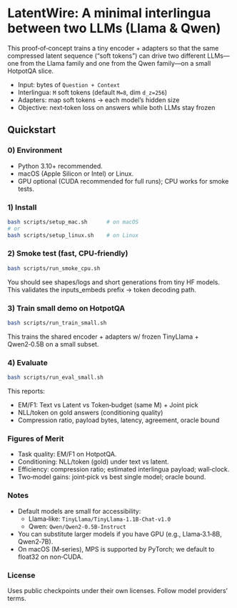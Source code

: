 # LatentWire: A minimal interlingua between two LLMs (Llama & Qwen)

This proof‑of‑concept trains a tiny encoder + adapters so that the same
compressed latent sequence (“soft tokens”) can drive two different LLMs—
one from the Llama family and one from the Qwen family—on a small HotpotQA slice.

- Input: bytes of `Question + Context`
- Interlingua: `M` soft tokens (default `M=8`, dim `d_z=256`)
- Adapters: map soft tokens → each model’s hidden size
- Objective: next‑token loss on answers while both LLMs stay frozen

## Quickstart

### 0) Environment
- Python 3.10+ recommended.
- macOS (Apple Silicon or Intel) or Linux.
- GPU optional (CUDA recommended for full runs); CPU works for smoke tests.

### 1) Install
```bash
bash scripts/setup_mac.sh      # on macOS
# or
bash scripts/setup_linux.sh    # on Linux
```

### 2) Smoke test (fast, CPU-friendly)
```bash
bash scripts/run_smoke_cpu.sh
```

You should see shapes/logs and short generations from tiny HF models.
This validates the inputs_embeds prefix → token decoding path.

### 3) Train small demo on HotpotQA
```bash
bash scripts/run_train_small.sh
```

This trains the shared encoder + adapters w/ frozen TinyLlama + Qwen2‑0.5B
on a small subset.

### 4) Evaluate
```bash
bash scripts/run_eval_small.sh
```

This reports:
- EM/F1: Text vs Latent vs Token‑budget (same M) + Joint pick
- NLL/token on gold answers (conditioning quality)
- Compression ratio, payload bytes, latency, agreement, oracle bound

### Figures of Merit
- Task quality: EM/F1 on HotpotQA.
- Conditioning: NLL/token (gold) under text vs latent.
- Efficiency: compression ratio; estimated interlingua payload; wall‑clock.
- Two‑model gains: joint‑pick vs best single model; oracle bound.

### Notes
- Default models are small for accessibility:
  - Llama‑like: `TinyLlama/TinyLlama-1.1B-Chat-v1.0`
  - Qwen: `Qwen/Qwen2-0.5B-Instruct`
- You can substitute larger models if you have GPU (e.g., Llama‑3.1‑8B, Qwen2‑7B).
- On macOS (M‑series), MPS is supported by PyTorch; we default to float32 on non‑CUDA.

### License
Uses public checkpoints under their own licenses. Follow model providers’ terms.
